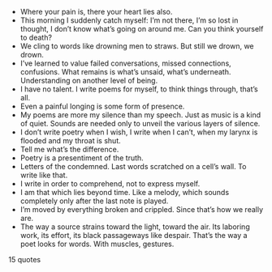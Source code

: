  - Where your pain is, there your heart lies also.
 - This morning I suddenly catch myself: I’m not there, I’m so lost in thought, I don’t know what’s going on around me. Can you think yourself to death?
 - We cling to words like drowning men to straws. But still we drown, we drown.
 - I’ve learned to value failed conversations, missed connections, confusions. What remains is what’s unsaid, what’s underneath. Understanding on another level of being.
 - I have no talent. I write poems for myself, to think things through, that’s all.
 - Even a painful longing is some form of presence.
 - My poems are more my silence than my speech. Just as music is a kind of quiet. Sounds are needed only to unveil the various layers of silence.
 - I don’t write poetry when I wish, I write when I can’t, when my larynx is flooded and my throat is shut.
 - Tell me what’s the difference.
 - Poetry is a presentiment of the truth.
 - Letters of the condemned. Last words scratched on a cell’s wall. To write like that.
 - I write in order to comprehend, not to express myself.
 - I am that which lies beyond time. Like a melody, which sounds completely only after the last note is played.
 - I’m moved by everything broken and crippled. Since that’s how we really are.
 - The way a source strains toward the light, toward the air. Its laboring work, its effort, its black passageways like despair. That’s the way a poet looks for words. With muscles, gestures.

15 quotes